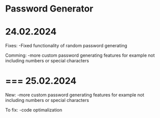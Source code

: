 Password Generator
====
24.02.2024
====
Fixes:
-Fixed functionality of random password generating

Comming:
-more custom password generating features for example not including numbers or special characters

===
25.02.2024
===
New:
-more custom password generating features for example not including numbers or special characters

To fix: 
-code optimalization

